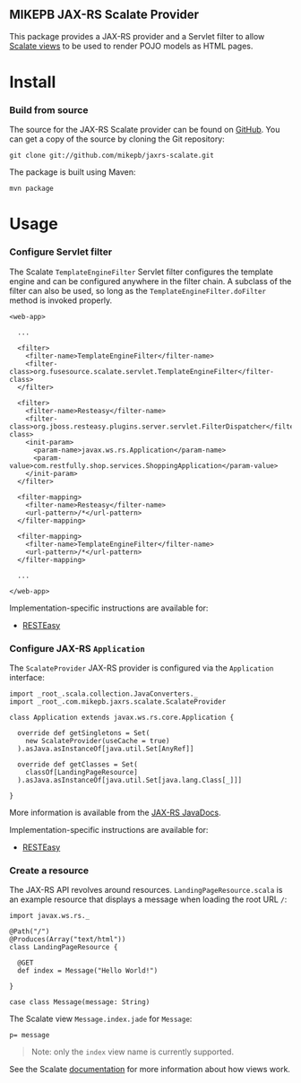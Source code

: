 MIKEPB JAX-RS Scalate Provider
------------------------------

This package provides a JAX-RS provider and a Servlet filter to allow
[Scalate views](http://scalate.fusesource.org/documentation/user-guide.html#Views)
to be used to render POJO models as HTML pages.

Install
=======

### Build from source

The source for the JAX-RS Scalate provider can be found on
[GitHub](https://github.com/mikepb/jaxrs-scalate). You can get a copy of the
source by cloning the Git repository:

    git clone git://github.com/mikepb/jaxrs-scalate.git

The package is built using Maven:

    mvn package


Usage
=====

### Configure Servlet filter

The Scalate `TemplateEngineFilter` Servlet filter configures the template
engine and can be configured anywhere in the filter chain. A subclass of the
filter can also be used, so long as the `TemplateEngineFilter.doFilter` method
is invoked properly.

    <web-app>

      ...

      <filter>
        <filter-name>TemplateEngineFilter</filter-name>
        <filter-class>org.fusesource.scalate.servlet.TemplateEngineFilter</filter-class>
      </filter>

      <filter>
        <filter-name>Resteasy</filter-name>
        <filter-class>org.jboss.resteasy.plugins.server.servlet.FilterDispatcher</filter-class>
        <init-param>
          <param-name>javax.ws.rs.Application</param-name>
          <param-value>com.restfully.shop.services.ShoppingApplication</param-value>
        </init-param>
      </filter>

      <filter-mapping>
        <filter-name>Resteasy</filter-name>
        <url-pattern>/*</url-pattern>
      </filter-mapping>

      <filter-mapping>
        <filter-name>TemplateEngineFilter</filter-name>
        <url-pattern>/*</url-pattern>
      </filter-mapping>

      ...

    </web-app>

Implementation-specific instructions are available for:

- [RESTEasy](http://docs.jboss.org/resteasy/docs/2.0.0.GA/userguide/html/Installation_Configuration.html)


### Configure JAX-RS `Application`

The `ScalateProvider` JAX-RS provider is configured via the `Application`
interface:

    import _root_.scala.collection.JavaConverters._
    import _root_.com.mikepb.jaxrs.scalate.ScalateProvider

    class Application extends javax.ws.rs.core.Application {

      override def getSingletons = Set(
        new ScalateProvider(useCache = true)
      ).asJava.asInstanceOf[java.util.Set[AnyRef]]

      override def getClasses = Set(
        classOf[LandingPageResource]
      ).asJava.asInstanceOf[java.util.Set[java.lang.Class[_]]]

    }

More information is available from the
[JAX-RS JavaDocs](http://jsr311.java.net/nonav/releases/1.1/javax/ws/rs/core/Application.html).

Implementation-specific instructions are available for:

- [RESTEasy](http://docs.jboss.org/resteasy/docs/2.0.0.GA/userguide/html/Installation_Configuration.html#javax.ws.rs.core.Application)


### Create a resource

The JAX-RS API revolves around resources. `LandingPageResource.scala` is an
example resource that displays a message when loading the root URL `/`:

    import javax.ws.rs._

    @Path("/")
    @Produces(Array("text/html"))
    class LandingPageResource {

      @GET
      def index = Message("Hello World!")

    }

    case class Message(message: String)

The Scalate view `Message.index.jade` for `Message`:

    p= message


> Note: only the `index` view name is currently supported.

See the Scalate
[documentation](http://scalate.fusesource.org/documentation/user-guide.html#Views)
for more information about how views work.
